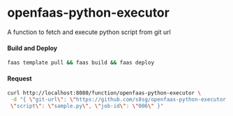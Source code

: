 # openfaas-python-executor
A function to fetch and execute python script from git url

#### Build and Deploy
```bash
faas template pull && faas build && faas deploy
```
#### Request
```bash
curl http://localhost:8080/function/openfaas-python-executor \
 -d "{ \"git-url\": \"https://github.com/s8sg/openfaas-python-executor.git\", \
 \"script\": \"sample.py\", \"job-id\": \"006\" }"
```
